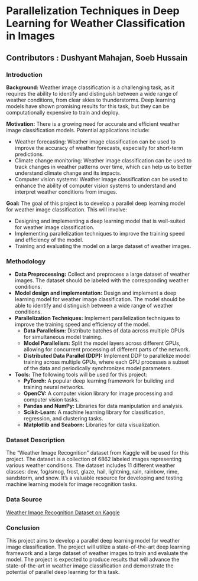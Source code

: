 # Parallelization Techniques in Deep Learning for Weather Classification in Images


## Contributors : Dushyant Mahajan, Soeb Hussain

### Introduction
**Background:** 
Weather image classification is a challenging task, as it requires the ability to identify and distinguish between a wide range of weather conditions, from clear skies to thunderstorms. Deep learning models have shown promising results for this task, but they can be computationally expensive to train and deploy.

**Motivation:**
There is a growing need for accurate and efficient weather image classification models. Potential applications include:
- Weather forecasting: Weather image classification can be used to improve the accuracy of weather forecasts, especially for short-term predictions.
- Climate change monitoring: Weather image classification can be used to track changes in weather patterns over time, which can help us to better understand climate change and its impacts.
- Computer vision systems: Weather image classification can be used to enhance the ability of computer vision systems to understand and interpret weather conditions from images.

**Goal:**
The goal of this project is to develop a parallel deep learning model for weather image classification. This will involve:
- Designing and implementing a deep learning model that is well-suited for weather image classification.
- Implementing parallelization techniques to improve the training speed and efficiency of the model.
- Training and evaluating the model on a large dataset of weather images.

### Methodology
- **Data Preprocessing:** Collect and preprocess a large dataset of weather images. The dataset should be labeled with the corresponding weather conditions.
- **Model design and implementation:** Design and implement a deep learning model for weather image classification. The model should be able to identify and distinguish between a wide range of weather conditions.
- **Parallelization Techniques:** Implement parallelization techniques to improve the training speed and efficiency of the model.
  - **Data Parallelism:** Distribute batches of data across multiple GPUs for simultaneous model training.
  - **Model Parallelism:** Split the model layers across different GPUs, allowing for concurrent processing of different parts of the network.
  - **Distributed Data Parallel (DDP):** Implement DDP to parallelize model training across multiple GPUs, where each GPU processes a subset of the data and periodically synchronizes model parameters.
- **Tools:** The following tools will be used for this project:
  - **PyTorch:** A popular deep learning framework for building and training neural networks.
  - **OpenCV:** A computer vision library for image processing and computer vision tasks.
  - **Pandas and NumPy:** Libraries for data manipulation and analysis.
  - **Scikit-Learn:** A machine learning library for classification, regression, and clustering tasks.
  - **Matplotlib and Seaborn:** Libraries for data visualization.

### Dataset Description
The “Weather Image Recognition” dataset from Kaggle will be used for this project.
The dataset is a collection of 6862 labeled images representing various weather conditions. The dataset includes 11 different weather classes: dew, fog/smog, frost, glaze, hail, lightning, rain, rainbow, rime, sandstorm, and snow. It’s a valuable resource for developing and testing machine learning models for image recognition tasks.

### Data Source
[Weather Image Recognition Dataset on Kaggle](https://www.kaggle.com/datasets/jehanbhathena/weather-dataset)

### Conclusion
This project aims to develop a parallel deep learning model for weather image classification. The project will utilize a state-of-the-art deep learning framework and a large dataset of weather images to train and evaluate the model. The project is expected to produce results that will advance the state-of-the-art in weather image classification and demonstrate the potential of parallel deep learning for this task.
